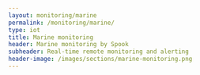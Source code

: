 ```yaml
---
layout: monitoring/marine
permalink: /monitoring/marine/
type: iot
title: Marine monitoring
header: Marine monitoring by Spook 
subheader: Real-time remote monitoring and alerting
header-image: /images/sections/marine-monitoring.png
---
```

